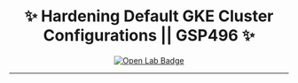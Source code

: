 <h1 align="center">
✨ Hardening Default GKE Cluster Configurations || GSP496 ✨
</h1>

<div align="center">
  <a href="https://www.cloudskillsboost.google/focuses/5158?parent=catalog"_blank" rel="noopener noreferrer">
    <img src="https://img.shields.io/badge/Open_Lab-Cloud_Skills_Boost-4285F4?style=for-the-badge&logo=google&logoColor=white&labelColor=34A853" alt="Open Lab Badge">
  </a>
</div>

---
